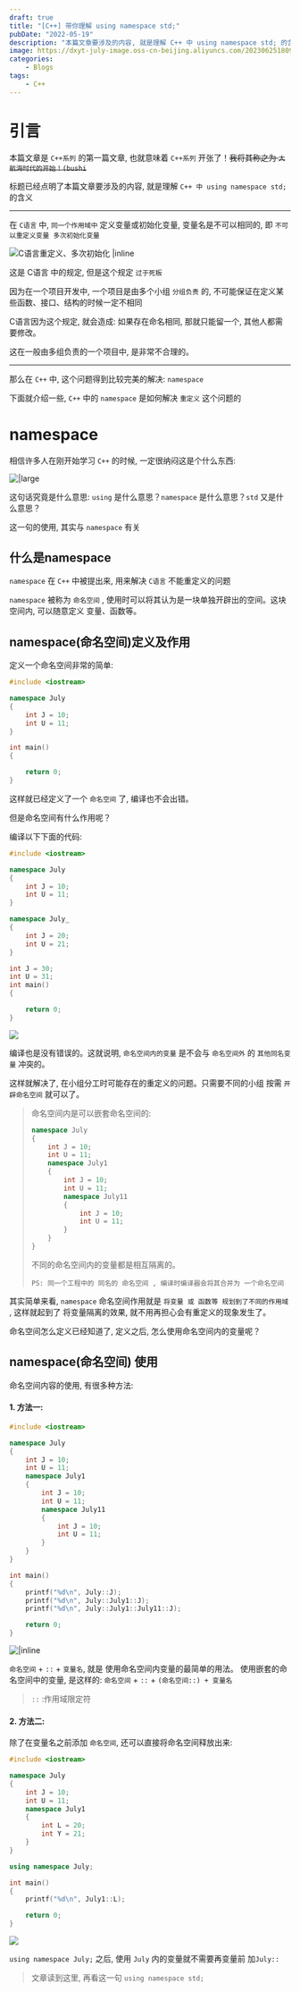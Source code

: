 ```yaml
---
draft: true
title: "[C++] 带你理解 using namespace std;"
pubDate: "2022-05-19"
description: "本篇文章要涉及的内容, 就是理解 C++ 中 using namespace std; 的含义"
image: https://dxyt-july-image.oss-cn-beijing.aliyuncs.com/202306251809044.webp
categories:
    - Blogs
tags:
    - C++
---
```


# 引言

本篇文章是 `C++系列` 的第一篇文章, 也就意味着 `C++系列` 开张了！~~我将其称之为 `大航海时代的开始！(bushi`~~

标题已经点明了本篇文章要涉及的内容, 就是理解 `C++ 中 using namespace std;` 的含义

---

在 `C语言` 中,  `同一个作用域中` 定义变量或初始化变量, 变量名是不可以相同的, 即 `不可以重定义变量 多次初始化变量`

![C语言重定义、多次初始化 |inline](https://humid1ch.oss-cn-shanghai.aliyuncs.com/20250711181045776.webp)

这是 C语言 中的规定, 但是这个规定 `过于死板` 

因为在一个项目开发中, 一个项目是由多个小组 `分组负责` 的, 不可能保证在定义某些函数、接口、结构的时候一定不相同

C语言因为这个规定, 就会造成: 如果存在命名相同, 那就只能留一个, 其他人都需要修改。

这在一般由多组负责的一个项目中, 是非常不合理的。



---

那么在 `C++` 中, 这个问题得到比较完美的解决: `namespace`

下面就介绍一些, `C++` 中的 `namespace` 是如何解决 `重定义` 这个问题的



# namespace

相信许多人在刚开始学习 `C++` 的时候, 一定很纳闷这是个什么东西: 

![|large](https://humid1ch.oss-cn-shanghai.aliyuncs.com/20250711181048864.webp)

这句话究竟是什么意思: `using` 是什么意思？`namespace` 是什么意思？`std` 又是什么意思？

这一句的使用, 其实与 `namespace` 有关

## 什么是namespace

`namespace` 在 `C++` 中被提出来, 用来解决 `C语言` 不能重定义的问题

`namespace` 被称为 `命名空间` , 使用时可以将其认为是一块单独开辟出的空间。这块空间内, 可以随意定义 变量、函数等。

## namespace(命名空间)定义及作用

定义一个命名空间非常的简单: 

```cpp
#include <iostream>

namespace July
{
    int J = 10;
    int U = 11;
}

int main()
{

    return 0;
}
```

这样就已经定义了一个 `命名空间` 了, 编译也不会出错。

但是命名空间有什么作用呢？

编译以下下面的代码: 

```cpp
#include <iostream>

namespace July
{
    int J = 10;
    int U = 11;
}

namespace July_
{
    int J = 20;
    int U = 21;
}

int J = 30;
int U = 31;
int main()
{

    return 0;
}
```

![ ](https://humid1ch.oss-cn-shanghai.aliyuncs.com/20250711181051864.webp)

编译也是没有错误的。这就说明, `命名空间内的变量` 是不会与 `命名空间外` 的 `其他同名变量` 冲突的。

这样就解决了, 在小组分工时可能存在的重定义的问题。只需要不同的小组 按需 `开辟命名空间` 就可以了。

> 命名空间内是可以嵌套命名空间的: 
>
> ```cpp
> namespace July
> {
>     int J = 10;
>     int U = 11;
>     namespace July1
>     {
>         int J = 10;
>         int U = 11;
>         namespace July11
>         {
>             int J = 10;
>             int U = 11;
>         }
>     }
> }
> ```
>
> 不同的命名空间内的变量都是相互隔离的。
>
> `PS: 同一个工程中的 同名的 命名空间 , 编译时编译器会将其合并为 一个命名空间` 

其实简单来看, `namespace` 命名空间作用就是 `将变量 或 函数等 规划到了不同的作用域` , 这样就起到了 将变量隔离的效果, 就不用再担心会有重定义的现象发生了。

命名空间怎么定义已经知道了, 定义之后, 怎么使用命名空间内的变量呢？

## namespace(命名空间) 使用

命名空间内容的使用, 有很多种方法: 

#### 1. 方法一: 

```cpp
#include <iostream>

namespace July
{
    int J = 10;
    int U = 11;
    namespace July1
    {
        int J = 10;
        int U = 11;
        namespace July11
        {
            int J = 10;
            int U = 11;
        }
    }
}

int main()
{
    printf("%d\n", July::J);
    printf("%d\n", July::July1::J);
    printf("%d\n", July::July1::July11::J);

    return 0;
}
```

![ |inline](https://humid1ch.oss-cn-shanghai.aliyuncs.com/20250711181054861.webp)

`命名空间` + `::` + `变量名`, 就是 使用命名空间内变量的最简单的用法。
使用嵌套的命名空间中的变量, 是这样的: `命名空间` + `::` + `(命名空间::) + 变量名`

> `::` :作用域限定符

#### 2. 方法二: 

除了在变量名之前添加 `命名空间`, 还可以直接将命名空间释放出来: 

```cpp
#include <iostream>

namespace July
{
    int J = 10;
    int U = 11;
    namespace July1
    {
        int L = 20;
        int Y = 21;
    }
}

using namespace July;

int main()
{
    printf("%d\n", July1::L);

    return 0;
}
```

![](https://humid1ch.oss-cn-shanghai.aliyuncs.com/20250711181057056.webp)

`using namespace July;` 之后, 使用 `July` 内的变量就不需要再变量前 加`July::`

> 文章读到这里, 再看这一句 `using namespace std;`
